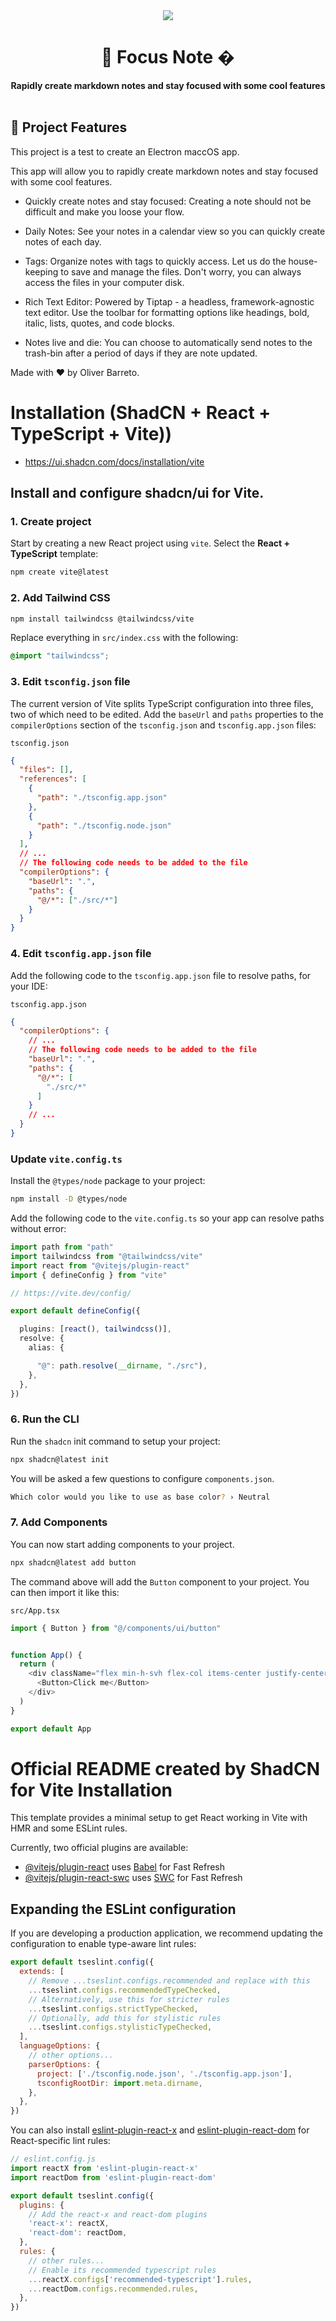 <div align="center">
  <a href="https://oliverbarreto.com">
    <img src="https://www.oliverbarreto.com/images/site-logo.png" />
  </a>
</div>
<div align="center">
  <h1>📝 Focus Note �</h1>
  <strong>Rapidly create markdown notes and stay focused with some cool features</strong>
</div>
<br>

## 🚀 Project Features
This project is a test to create an Electron maccOS app. 

This app will allow you to rapidly create markdown notes and stay focused with some cool features.

- Quickly create notes and stay focused: Creating a note should not be difficult and make you loose your flow.

- Daily Notes: See your notes in a calendar view so you can quickly create notes of each day.

- Tags: Organize notes with tags to quickly access. Let us do the house- keeping to save and manage the files. Don't worry, you can always access the files in your computer disk.

- Rich Text Editor: Powered by Tiptap - a headless, framework-agnostic text editor. Use the toolbar for formatting options like headings, bold, italic, lists, quotes, and code blocks.

- Notes live and die: You can choose to automatically send notes to the trash-bin after a period of days if they are note updated.

Made with ❤️ by Oliver Barreto.


# Installation (ShadCN + React + TypeScript + Vite))

- https://ui.shadcn.com/docs/installation/vite


## Install and configure shadcn/ui for Vite.

### 1. Create project

Start by creating a new React project using `vite`. Select the **React + TypeScript** template:

```bash
npm create vite@latest
```

### 2. Add Tailwind CSS

```bash
npm install tailwindcss @tailwindcss/vite
```

Replace everything in `src/index.css` with the following:

```css
@import "tailwindcss";
```

### 3. Edit `tsconfig.json` file

The current version of Vite splits TypeScript configuration into three files, two of which need to be edited. Add the `baseUrl` and `paths` properties to the `compilerOptions` section of the `tsconfig.json` and `tsconfig.app.json` files:

`tsconfig.json`

```json
{
  "files": [],
  "references": [
    {
      "path": "./tsconfig.app.json"
    },
    {
      "path": "./tsconfig.node.json"
    }
  ],
  // ...
  // The following code needs to be added to the file
  "compilerOptions": {
    "baseUrl": ".",
    "paths": {
      "@/*": ["./src/*"]
    }
  }
}
```

### 4. Edit `tsconfig.app.json` file

Add the following code to the `tsconfig.app.json` file to resolve paths, for your IDE:

`tsconfig.app.json`

```json
{
  "compilerOptions": {
    // ...
    // The following code needs to be added to the file
    "baseUrl": ".",
    "paths": {
      "@/*": [
        "./src/*"
      ]
    }
    // ...
  }
}
```

### Update `vite.config.ts`

Install the `@types/node` package to your project:
```bash
npm install -D @types/node
```

Add the following code to the `vite.config.ts` so your app can resolve paths without error:

```typescript
import path from "path"
import tailwindcss from "@tailwindcss/vite"
import react from "@vitejs/plugin-react"
import { defineConfig } from "vite"

// https://vite.dev/config/

export default defineConfig({

  plugins: [react(), tailwindcss()],
  resolve: {
    alias: {

      "@": path.resolve(__dirname, "./src"),
    },
  },
})
```

### 6. Run the CLI

Run the `shadcn` init command to setup your project:

```bash
npx shadcn@latest init
```

You will be asked a few questions to configure `components.json`.

```bash
Which color would you like to use as base color? › Neutral
```

### 7. Add Components

You can now start adding components to your project.

```bash
npx shadcn@latest add button
```

The command above will add the `Button` component to your project. You can then import it like this:

`src/App.tsx`

```typescript
import { Button } from "@/components/ui/button"


function App() {
  return (
    <div className="flex min-h-svh flex-col items-center justify-center">
      <Button>Click me</Button>
    </div>
  )
}

export default App
```


# Official README created by ShadCN for Vite Installation
This template provides a minimal setup to get React working in Vite with HMR and some ESLint rules.

Currently, two official plugins are available:

- [@vitejs/plugin-react](https://github.com/vitejs/vite-plugin-react/blob/main/packages/plugin-react) uses [Babel](https://babeljs.io/) for Fast Refresh
- [@vitejs/plugin-react-swc](https://github.com/vitejs/vite-plugin-react/blob/main/packages/plugin-react-swc) uses [SWC](https://swc.rs/) for Fast Refresh

## Expanding the ESLint configuration

If you are developing a production application, we recommend updating the configuration to enable type-aware lint rules:

```js
export default tseslint.config({
  extends: [
    // Remove ...tseslint.configs.recommended and replace with this
    ...tseslint.configs.recommendedTypeChecked,
    // Alternatively, use this for stricter rules
    ...tseslint.configs.strictTypeChecked,
    // Optionally, add this for stylistic rules
    ...tseslint.configs.stylisticTypeChecked,
  ],
  languageOptions: {
    // other options...
    parserOptions: {
      project: ['./tsconfig.node.json', './tsconfig.app.json'],
      tsconfigRootDir: import.meta.dirname,
    },
  },
})
```

You can also install [eslint-plugin-react-x](https://github.com/Rel1cx/eslint-react/tree/main/packages/plugins/eslint-plugin-react-x) and [eslint-plugin-react-dom](https://github.com/Rel1cx/eslint-react/tree/main/packages/plugins/eslint-plugin-react-dom) for React-specific lint rules:

```js
// eslint.config.js
import reactX from 'eslint-plugin-react-x'
import reactDom from 'eslint-plugin-react-dom'

export default tseslint.config({
  plugins: {
    // Add the react-x and react-dom plugins
    'react-x': reactX,
    'react-dom': reactDom,
  },
  rules: {
    // other rules...
    // Enable its recommended typescript rules
    ...reactX.configs['recommended-typescript'].rules,
    ...reactDom.configs.recommended.rules,
  },
})
```
